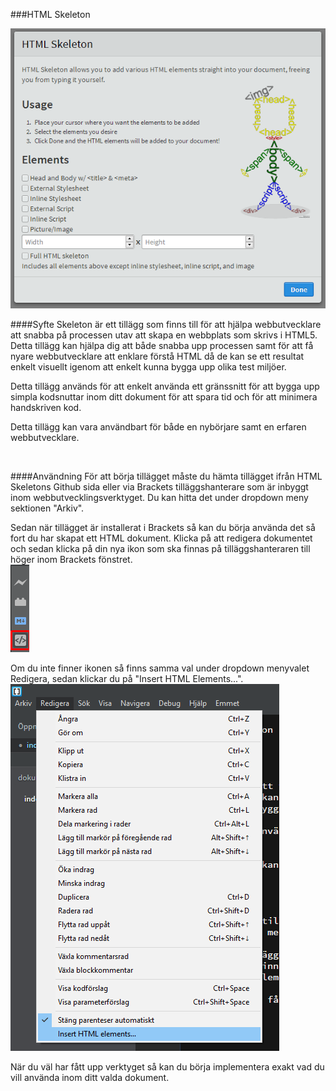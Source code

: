 ###HTML Skeleton

![HTML Skeleton](assets/img/sk-3.png)
<br>

####Syfte
Skeleton är ett tillägg som finns till för att hjälpa webbutvecklare att snabba på processen utav att skapa en webbplats som skrivs i HTML5.
Detta tillägg kan hjälpa dig att både snabba upp processen samt för att få nyare webbutvecklare att enklare förstå HTML då de kan se ett resultat enkelt visuellt igenom att enkelt kunna bygga upp olika test miljöer.

Detta tillägg används för att enkelt använda ett gränssnitt för att bygga upp simpla kodsnuttar inom ditt dokument för att spara tid och för att minimera handskriven kod.


Detta tillägg kan vara användbart för både en nybörjare samt en erfaren webbutvecklare.

<br>

####Användning
För att börja tillägget måste du hämta tillägget ifrån HTML Skeletons Github sida eller via Brackets tilläggshanterare som är inbyggt inom webbutvecklingsverktyget. Du kan hitta det under dropdown meny sektionen "Arkiv".

Sedan när tillägget är installerat i Brackets så kan du börja använda det så fort du har skapat ett HTML dokument. Klicka på att redigera dokumentet och sedan klicka på din nya ikon som ska finnas på tilläggshanteraren till höger inom Brackets fönstret. <br>
![Simpel ikon](assets/img/sk-2.png)
<br>

Om du inte finner ikonen så finns samma val under dropdown menyvalet Redigera, sedan klickar du på "Insert HTML Elements...".
![Menyval 01](assets/img/sk-1.png)

När du väl har fått upp verktyget så kan du börja implementera exakt vad du vill använda inom ditt valda dokument.